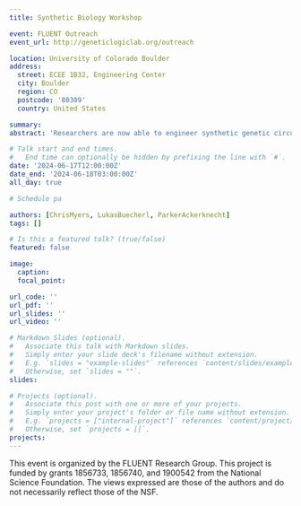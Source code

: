 ```yaml
---
title: Synthetic Biology Workshop

event: FLUENT Outreach
event_url: http://geneticlogiclab.org/outreach

location: University of Colorado Boulder
address:
  street: ECEE 1B32, Engineering Center
  city: Boulder
  region: CO
  postcode: '80309'
  country: United States

summary:
abstract: 'Researchers are now able to engineer synthetic genetic circuits for a range of applications in the environmental, medical, and energy domains. Crucial to the success of these efforts is the development of methods and tools for genetic design automation (GDA). While inspiration can be drawn from experiences with electronic design automation (EDA), design with a genetic material poses several challenges. In particular, genetic circuits are composed of very noisy components making their behavior more asynchronous, analog, and stochastic in nature. This workshop presents a design-build-test-learn workflow for synthetic biology. We will introduce data repositories that provide information about genetic parts, sequence-level design tools to compose these parts into circuits, and modeling and simulation tools to evaluate alternative design choices. We will also introduce basics about the experimental methods used to build and test these genetic designs. Finally, we will demonstrate how laboratory automation can accelerate this entire workflow.'

# Talk start and end times.
#   End time can optionally be hidden by prefixing the line with `#`.
date: '2024-06-17T12:00:00Z'
date_end: '2024-06-18T03:00:00Z'
all_day: true

# Schedule pa

authors: [ChrisMyers, LukasBuecherl, ParkerAckerknecht]
tags: []

# Is this a featured talk? (true/false)
featured: false

image:
  caption:
  focal_point:

url_code: ''
url_pdf: ''
url_slides: ''
url_video: ''

# Markdown Slides (optional).
#   Associate this talk with Markdown slides.
#   Simply enter your slide deck's filename without extension.
#   E.g. `slides = "example-slides"` references `content/slides/example-slides.md`.
#   Otherwise, set `slides = ""`.
slides:

# Projects (optional).
#   Associate this post with one or more of your projects.
#   Simply enter your project's folder or file name without extension.
#   E.g. `projects = ["internal-project"]` references `content/project/deep-learning/index.md`.
#   Otherwise, set `projects = []`.
projects:
---
```


This event is organized by the FLUENT Research Group. This project is funded by grants 1856733, 1856740, and 1900542 from the National Science Foundation. The views expressed are those of the authors and do not necessarily reflect those of the NSF.

